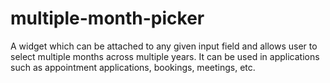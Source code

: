 # multiple-month-picker
A widget which can be attached to any given input field and allows user to select multiple months across multiple years. It can be used in applications such as appointment applications, bookings, meetings, etc.
